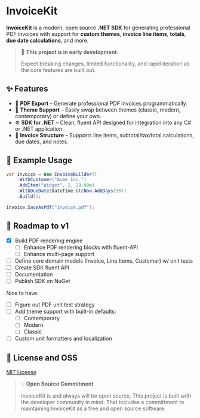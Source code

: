 # InvoiceKit

**InvoiceKit** is a modern, open source **.NET SDK** for generating professional PDF invoices with support for **custom themes**, **invoice line items**, **totals**, **due date calculations**, and more.

> 🚧 **This project is in early development**.
>
> Expect breaking changes, limited functionality, and rapid iteration as the core features are built out.

## ✨ Features

- 📄 **PDF Export** – Generate professional PDF invoices programmatically.
- 🎨 **Theme Support** – Easily swap between themes (classic, modern, contemporary) or define your own.
- ⚙️ **SDK for .NET** – Clean, fluent API designed for integration into any C# or .NET application.
- 🧾 **Invoice Structure** – Supports line items, subtotal/tax/total calculations, due dates, and notes.

## 🔧 Example Usage

```cs
var invoice = new InvoiceBuilder()
    .WithCustomer("Acme Inc.")
    .AddItem("Widget", 2, 29.99m)
    .WithDueDate(DateTime.UtcNow.AddDays(30))
    .Build();

invoice.SaveAsPdf("invoice.pdf");
```

## 🚀 Roadmap to v1

- [x] Build PDF rendering engine
  - [ ] Enhance PDF rendering blocks with fluent-API
  - [ ] Enhance multi-page support
- [ ] Define core domain models (Invoice, Line Items, Customer) w/ unit tests
- [ ] Create SDK fluent API
- [ ] Documentation
- [ ] Publish SDK on NuGet

Nice to have:
- [ ] Figure out PDF unit test strategy
- [ ] Add theme support with built-in defaults:
   - [ ] Contemporary
   - [ ] Modern
   - [ ] Classic
- [ ] Custom unit formatters and localization

## 📝 License and OSS

[MIT License](LICENSE)

> 💡 **Open Source Commitment**
>
> InvoiceKit is and always will be open source. This project is built with the developer community in mind. That includes a committment to maintaining InvoiceKit as a free and open source software.
